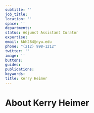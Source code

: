 ```yaml
---
subtitle: ''
job_title: 
location: ''
space: ''
departments: 
status: Adjunct Assistant Curator
expertise: 
email: kbh284@nyu.edu
phone: "(212) 998-1212"
twitter: ''
image: ''
buttons: 
guides: 
publications: 
keywords: 
title: Kerry Heimer
---
```


# About Kerry Heimer